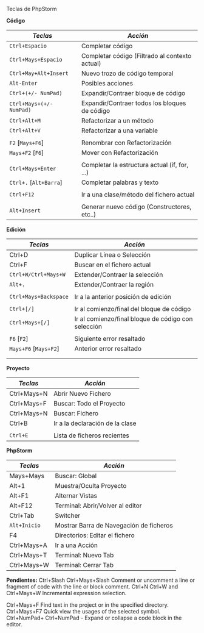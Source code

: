 Teclas de PhpStorm

**Código**   

| *Teclas*                                        | *Acción*                                              |  
|-------------------------------------------------|----------                                             |  
| `Ctrl+Espacio`                                  | Completar código                                      |  
| `Ctrl+Mays+Espacio`                             | Completar código (Filtrado al contexto actual)        |  
| `Ctrl+May+Alt+Insert`                           | Nuevo trozo de código temporal                        |  
| `Alt-Enter`                                     | Posibles acciones                                     |  
| `Ctrl+(+/- NumPad)`                             | Expandir/Contraer bloque de código                    |  
| `Ctrl+Mays+(+/- NumPad)`                        | Expandir/Contraer todos los bloques de código         |  
| `Ctrl+Alt+M`                                    | Refactorizar a un método                              |
| `Ctrl+Alt+V`                                    | Refactorizar a una variable                           |
|                                                 |                                                       |
| `F2` [`Mays+F6`]                                | Renombrar con Refactorización                         |
| `Mays+F2` [`F6`]                                | Mover con Refactorización                             |
|                                                 |                                                       |
| `Ctrl+Mays+Enter`                               | Completar la estructura actual (if, for, ...)         |  
| `Ctrl+.` [`Alt+Barra`]                          | Completar palabras y texto                            |  
|                                                 |                                                       |
| `Ctrl+F12`                                      | Ir a una clase/método del fichero actual              |
|                                                 |                                                       |
| `Alt+Insert`                                    | Generar nuevo código (Constructores, etc..)           |

**Edición**                                                                                               

| *Teclas*                                        | *Acción*                                              |
|-------------------------------------------------|----------                                             |
| Ctrl+D                                          | Duplicar Línea o Selección                            |
| Ctrl+F                                          | Buscar en el fichero actual                           |
| `Ctrl+W/Ctrl+Mays+W`                            | Extender/Contraer la selección                        |
| `Alt+.`                                         | Extender/Contraer la región                           |
|                                                 |                                                       |
| `Ctrl+Mays+Backspace`                           | Ir a la anterior posición de edición                  |
|                                                 |                                                       |
| `Ctrl+[/]`                                      | Ir al comienzo/final del bloque de código             |
| `Ctrl+Mays+[/]`                                 | Ir al comienzo/final bloque de código con selección   |
|                                                 |                                                       |
| `F6` [`F2`]                                     | Siguiente error resaltado                             |
| `Mays+F6` [`Mays+F2`]                           | Anterior error resaltado                              |
|                                                 |                                                       |
|                                                 |                                                       |

**Proyecto**                                                                                              

| *Teclas*                                        | *Acción*                                              |
|-------------------------------------------------|----------                                             |
| Ctrl+Mays+N                                     | Abrir Nuevo Fichero                                   |
| Ctrl+Mays+F                                     | Buscar: Todo el Proyecto                              |
| Ctrl+Mays+N                                     | Buscar: Fichero                                       |
| Ctrl+B                                          | Ir a la declaración de la clase                       |
|                                                 |                                                       |
| `Ctrl+E`                                        | Lista de ficheros recientes                           |

**PhpStorm**   

| *Teclas*                                        | *Acción*                                              |
|-------------------------------------------------|----------                                             |
| Mays+Mays                                       | Buscar: Global                                        |
| Alt+1                                           | Muestra/Oculta Proyecto                               |
| Alt+F1                                          | Alternar Vistas                                       |
| Alt+F12                                         | Terminal: Abrir/Volver al editor                      |
| Ctrl+Tab                                        | Switcher                                              |
| `Alt+Inicio`                                    | Mostrar Barra de Navegación de ficheros               |
| F4                                              | Directorios: Editar el fichero                        |
| Ctrl+Mays+A                                     | Ir a una Acción                                       |
| Ctrl+Mays+T                                     | Terminal: Nuevo Tab                                   |
| Ctrl+Mays+W                                     | Terminal: Cerrar Tab                                  |


**Pendientes:**
Ctrl+Slash 
Ctrl+Mays+Slash Comment or uncomment a line or fragment of code with the line or block comment.
Ctrl+N 
Ctrl+W and Ctrl+Mays+W Incremental expression selection.

Ctrl+Mays+F Find text in the project or in the specified directory.
Ctrl+Mays+F7 Quick view the usages of the selected symbol.
Ctrl+NumPad+ 
Ctrl+NumPad - Expand or collapse a code block in the editor.
